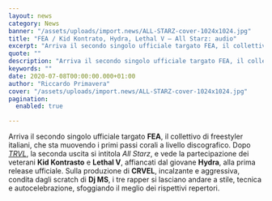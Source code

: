 ```yaml
---
layout: news
category: News
banner: "/assets/uploads/import.news/ALL-STARZ-cover-1024x1024.jpg"
title: "FEA / Kid Kontrato, Hydra, Lethal V – All Starz: audio"
excerpt: "Arriva il secondo singolo ufficiale targato FEA, il collettivo di freestyler italiani, che sta muovendo i primi passi corali a livello discografico. Dopo TRVL, la seconda uscita si intitola All Starz, e vede la partecipazione dei veterani Kid Kontrasto e Lethal V, affiancati dal giovane Hydra, alla prima release ufficiale. Sulla produzione di CRVEL, incalzante [&hellip"
quote: ""
description: "Arriva il secondo singolo ufficiale targato FEA, il collettivo di freestyler italiani, che sta muovendo i primi passi corali a livello discografico. Dopo TRVL, la seconda uscita si intitola All Starz, e vede la partecipazione dei veterani Kid Kontrasto e Lethal V, affiancati dal giovane Hydra, alla prima release ufficiale. Sulla produzione di CRVEL, incalzante [&hellip"
keywords: ""
date: 2020-07-08T00:00:00.000+01:00
author: "Riccardo Primavera"
cover: "/assets/uploads/import.news/ALL-STARZ-cover-1024x1024.jpg"
pagination:
  enabled: true

---
```


Arriva il secondo singolo ufficiale targato **FEA**, il collettivo di freestyler italiani, che sta muovendo i primi passi corali a livello discografico. Dopo [_TRVL_](https://hotmc.com/fea-drimer-debbit-shekkero-morbo-trvl-audio/), la seconda uscita si intitola _All Starz_, e vede la partecipazione dei veterani **Kid Kontrasto** e **Lethal V**, affiancati dal giovane **Hydra**, alla prima release ufficiale. Sulla produzione di **CRVEL**, incalzante e aggressiva, condita dagli scratch di **Dj MS**, i tre rapper si lasciano andare a stile, tecnica e autocelebrazione, sfoggiando il meglio dei rispettivi repertori.